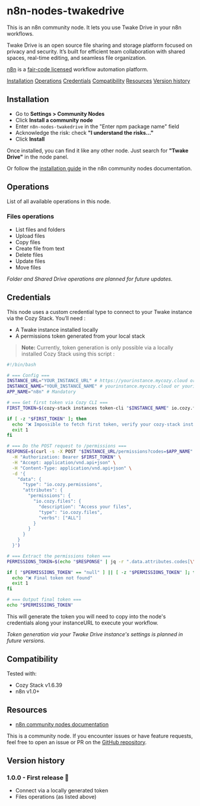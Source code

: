 # n8n-nodes-twakedrive

This is an n8n community node. It lets you use Twake Drive in your n8n workflows.

Twake Drive is an open source file sharing and storage platform focused on privacy and security. It’s built for efficient team collaboration with shared spaces, real-time editing, and seamless file organization.

[n8n](https://n8n.io/) is a [fair-code licensed](https://docs.n8n.io/reference/license/) workflow automation platform.

[Installation](#installation)
[Operations](#operations)
[Credentials](#credentials)
[Compatibility](#compatibility)
[Resources](#resources)
[Version history](#version-history)

## Installation

- Go to **Settings > Community Nodes**
- Click **Install a community node**
- Enter `n8n-nodes-twakedrive` in the "Enter npm package name" field
- Acknowledge the risk: check **"I understand the risks..."**
- Click **Install**

Once installed, you can find it like any other node. Just search for **"Twake Drive"** in the node panel.

Or follow the [installation guide](https://docs.n8n.io/integrations/community-nodes/installation/) in the n8n community nodes documentation.

## Operations

List of all available operations in this node.

### Files operations

- List files and folders
- Upload files
- Copy files
- Create file from text
- Delete files
- Update files
- Move files

_Folder and Shared Drive operations are planned for future updates._

## Credentials

This node uses a custom credential type to connect to your Twake instance via the Cozy Stack. You’ll need :

- A Twake instance installed locally
- A permissions token generated from your local stack

> **Note:**
> Currently, token generation is only possible via a locally installed Cozy Stack using this script :

```bash
#!/bin/bash

# === Config ===
INSTANCE_URL="YOUR_INSTANCE_URL" # https://yourinstance.mycozy.cloud or https://yourinstance.twake.linagora.com
INSTANCE_NAME="YOUR_INSTANCE_NAME" # yourinstance.mycozy.cloud or yourinstance.twake.linagora.com
APP_NAME="n8n" # Mandatory

# === Get first token via Cozy CLI ===
FIRST_TOKEN=$(cozy-stack instances token-cli "$INSTANCE_NAME" io.cozy.files )

if [ -z "$FIRST_TOKEN" ]; then
  echo "❌ Impossible to fetch first token, verify your cozy-stack installation"
  exit 1
fi

# === Do the POST request to /permissions ===
RESPONSE=$(curl -s -X POST "$INSTANCE_URL/permissions?codes=$APP_NAME" \
  -H "Authorization: Bearer $FIRST_TOKEN" \
  -H "Accept: application/vnd.api+json" \
  -H "Content-Type: application/vnd.api+json" \
  -d '{
    "data": {
      "type": "io.cozy.permissions",
      "attributes": {
        "permissions": {
          "io.cozy.files": {
            "description": "Access your files",
            "type": "io.cozy.files",
            "verbs": ["ALL"]
          }
        }
      }
    }
  }')

# === Extract the permissions token ===
PERMISSIONS_TOKEN=$(echo "$RESPONSE" | jq -r ".data.attributes.codes[\"$APP_NAME\"]")

if [ "$PERMISSIONS_TOKEN" == "null" ] || [ -z "$PERMISSIONS_TOKEN" ]; then
  echo "❌ Final token not found"
  exit 1
fi

# === Output final token ===
echo "$PERMISSIONS_TOKEN"
```

This will generate the token you will need to copy into the node's credentials along your instanceURL to execute your workflow.

_Token generation via your Twake Drive instance's settings is planned in future versions._

## Compatibility

Tested with:

- Cozy Stack v1.6.39
- n8n v1.0+

## Resources

- [n8n community nodes documentation](https://docs.n8n.io/integrations/#community-nodes)

This is a community node. If you encounter issues or have feature requests, feel free to open an issue or PR on the [GitHub repository](https://github.com/KillianCourvoisier/n8n-nodes-twakedrive).

## Version history

### 1.0.0 - First release 🎉

- Connect via a locally generated token
- Files operations (as listed above)

